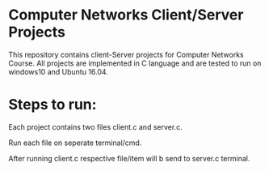 # Computer Networks Client/Server Projects
This repository contains client-Server projects for Computer Networks Course. All projects are implemented in C language and are tested to run on windows10 and Ubuntu 16.04.
# Steps to run:
Each project contains two files client.c and server.c.

Run each file on seperate terminal/cmd.

After running client.c respective file/item will b send to server.c terminal.

